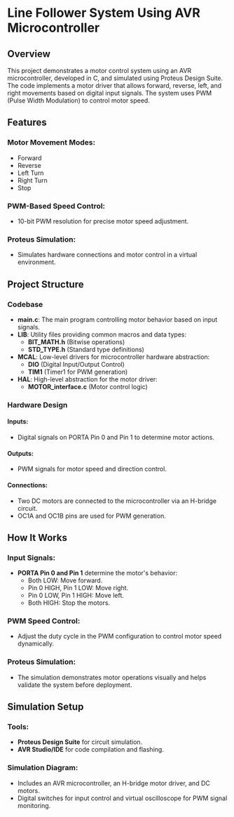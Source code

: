 # Line Follower System Using AVR Microcontroller

## Overview
This project demonstrates a motor control system using an AVR microcontroller, developed in C, and simulated using Proteus Design Suite. The code implements a motor driver that allows forward, reverse, left, and right movements based on digital input signals. The system uses PWM (Pulse Width Modulation) to control motor speed.

## Features
### Motor Movement Modes:
- Forward
- Reverse
- Left Turn
- Right Turn
- Stop

### PWM-Based Speed Control:
- 10-bit PWM resolution for precise motor speed adjustment.

### Proteus Simulation:
- Simulates hardware connections and motor control in a virtual environment.

## Project Structure
### Codebase
- **main.c**: The main program controlling motor behavior based on input signals.
- **LIB**: Utility files providing common macros and data types:
  - **BIT_MATH.h** (Bitwise operations)
  - **STD_TYPE.h** (Standard type definitions)
- **MCAL**: Low-level drivers for microcontroller hardware abstraction:
  - **DIO** (Digital Input/Output Control)
  - **TIM1** (Timer1 for PWM generation)
- **HAL**: High-level abstraction for the motor driver:
  - **MOTOR_interface.c** (Motor control logic)

### Hardware Design
#### Inputs:
- Digital signals on PORTA Pin 0 and Pin 1 to determine motor actions.

#### Outputs:
- PWM signals for motor speed and direction control.

#### Connections:
- Two DC motors are connected to the microcontroller via an H-bridge circuit.
- OC1A and OC1B pins are used for PWM generation.

## How It Works
### Input Signals:
- **PORTA Pin 0 and Pin 1** determine the motor's behavior:
  - Both LOW: Move forward.
  - Pin 0 HIGH, Pin 1 LOW: Move right.
  - Pin 0 LOW, Pin 1 HIGH: Move left.
  - Both HIGH: Stop the motors.

### PWM Speed Control:
- Adjust the duty cycle in the PWM configuration to control motor speed dynamically.

### Proteus Simulation:
- The simulation demonstrates motor operations visually and helps validate the system before deployment.

## Simulation Setup
### Tools:
- **Proteus Design Suite** for circuit simulation.
- **AVR Studio/IDE** for code compilation and flashing.

### Simulation Diagram:
- Includes an AVR microcontroller, an H-bridge motor driver, and DC motors.
- Digital switches for input control and virtual oscilloscope for PWM signal monitoring.
